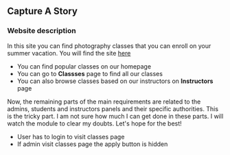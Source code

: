 ## Capture A Story

### Website description
In this site you can find photography classes that you can enroll on your summer vacation. You will find the site [here](https://capture-a-story.web.app/)

* You can find popular classes on our homepage
* You can go to **Classses** page to find all our classes
* You can also browse classes based on our instructors on **Instructors** page

Now, the remaining parts of the main requirements are related to the admins, students and instructors panels and their specific authorities. This is the tricky part. I am not sure how much I can get done in these parts. I will watch the module to clear my doubts. Let's hope for the best!

* User has to login to visit classes page
* If admin visit classes page the apply button is hidden